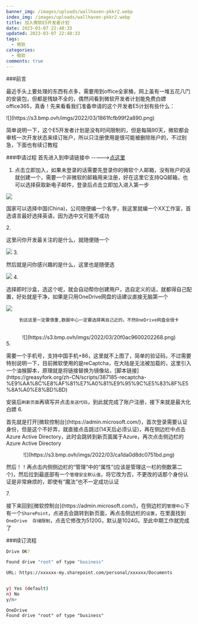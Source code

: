 ```yaml
---
banner_img: /images/uploads/wallhaven-pkkr2.webp
index_img: /images/uploads/wallhaven-pkkr2.webp
title: 加入微软E5开发者计划
date: 2023-03-07 22:48:33
updated: 2023-03-07 22:48:33
tags:
  - 微软
categories:
  - 微软
comments: true
---
```

###前言
<p>最近手头上要处理的东西有点多，需要用到office全家桶，网上虽有一堆五花八门的安装包，但都是残缺不全的，偶然间看到微软开发者计划能免费白嫖office365，真香！先来看看我们准备申请的这个开发者E5计划有些什么：</p>
![](https://s3.bmp.ovh/imgs/2022/03/1861fcfb99f2a890.png)
<p>简单说明一下，这个E5开发者计划是没有时间限制的，但是每隔90天，微软都会审核一次开发状态来续订账户，所以只注册使用是很可能被删除账户的，不过别急，下面也有续订教程</p>

###申请过程
首先进入到申请链接中 ----->[点这里](https://developer.microsoft.com/zh-cn/microsoft-365/dev-program)

1. <p>点击立即加入，如果未登录的话需要先登录你的微软个人邮箱，没有账户的话就创建一个，需要一个非微软的邮箱用来注册，好在这里它支持QQ邮箱，也可以选择获取新电子邮件，登录后点击立即加入进入第一步</p>
![](https://s3.bmp.ovh/imgs/2022/03/b90b0f6898f70227.png)<p>国家可以选择中国(China)，公司随便编一个名字，我这里就编一个XX工作室，首选语言最好选择英语，因为选中文可能不成功</p>
2. <p>这里问你开发最关注的是什么，就随便随一个</p>
![](https://s3.bmp.ovh/imgs/2022/03/c742203977ff174c.png)
3. <p>然后就是问你感兴趣的是什么，这里也是随便选</p>
![](https://s3.bmp.ovh/imgs/2022/03/2977386741e5ec1f.jpg)
4. <p>选择即时沙盒，选这个呢，就会自动帮你创建用户，选自定义的话，就都得自己配置，好处就是干净，如果是只用OneDrive网盘的话建议直接无脑第一个</p>
![](https://s3.bmp.ovh/imgs/2022/03/14f7a1fc4482c405.jpg)
<center><p><code>到这这里一定要慎重,数据中心一定要选择离自己近的，不然OneDrive网盘会很卡</code></p><br>
![](https://s3.bmp.ovh/imgs/2022/03/20f0ac9600202268.png)</center>
5. <p>需要一个手机号，支持中国手机+86，这里就不上图了，简单的验证码，不过需要特别说明一下，目前微软使用的是reCaptcha，在大陆是无法被加载的，这里引入一个油猴脚本，原理就是将链接替换为镜像站，[脚本链接](https://greasyfork.org/zh-CN/scripts/387185-recaptcha-%E9%AA%8C%E8%AF%81%E7%A0%81%E9%95%9C%E5%83%8F%E5%8A%A0%E8%BD%BD)</p>
安装后<code>刷新页面</code>再填写并点击<code>发送代码</code>，到此就完成了账户注册，接下来就是最大化白嫖
6. <p>首先就是打开[微软控制台](https://admin.microsoft.com/)，首次登录需要认证身份，但是这个不好弄，就直接点击跳过(14天后必须认证)，再在侧边栏中点击Azure Active Directory，此时会跳转到新页面属于Azure，再次点击侧边栏的Azure Active Directory</p>
<center>![](https://s3.bmp.ovh/imgs/2022/03/ca1da0d8dc0751bd.png)</center><p>然后！！再点击内侧侧边栏的“管理”中的“属性”(应该是管理这一栏的倒数第二个)，然后拉到最底部有一个<code>管理安全默认值</code>，将它改为否，不更改的话那个身份认证是非常麻烦的，即使有“魔法”也不一定成功认证</p>
7. <p>接下来回到[微软控制台](https://admin.microsoft.com/)，在侧边栏的<code>管理中心</code>下有一个<code>SharePoint</code>，点进去会跳转到新页面，再点击侧边栏的<code>设置</code>，在里面找到<code>OneDrive  存储限制</code>，点击它修改为5120G，默认是1024G。至此中期工作就完成了</p>

###续订流程
``` bash
Drive OK?

Found drive "root" of type "business"

URL: https://xxxxxx-my.sharepoint.com/personal/xxxxxx/Documents


y) Yes (default)
n) No
y/n> 
```
```
OneDrive
Found drive "root" of type "business"
```